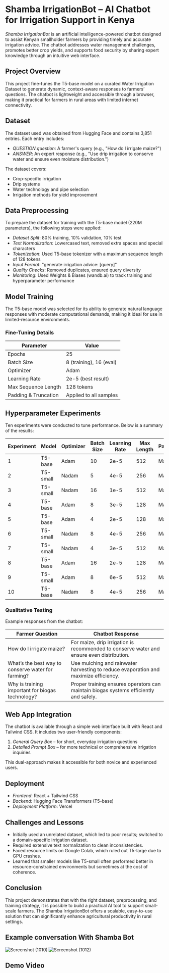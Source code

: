 # Shamba IrrigationBot – AI Chatbot for Irrigation Support in Kenya

*Shamba IrrigationBot* is an artificial intelligence-powered chatbot designed to assist Kenyan smallholder farmers by providing timely and accurate irrigation advice. The chatbot addresses water management challenges, promotes better crop yields, and supports food security by sharing expert knowledge through an intuitive web interface.

## Project Overview

This project fine-tunes the T5-base model on a curated Water Irrigation Dataset to generate dynamic, context-aware responses to farmers’ questions. The chatbot is lightweight and accessible through a browser, making it practical for farmers in rural areas with limited internet connectivity.

## Dataset

The dataset used was obtained from Hugging Face and contains 3,851 entries. Each entry includes:

- *QUESTION.question*: A farmer's query (e.g., "How do I irrigate maize?")
- *ANSWER*: An expert response (e.g., "Use drip irrigation to conserve water and ensure even moisture distribution.")

The dataset covers:
- Crop-specific irrigation
- Drip systems
- Water technology and pipe selection
- Irrigation methods for yield improvement

## Data Preprocessing

To prepare the dataset for training with the T5-base model (220M parameters), the following steps were applied:

- *Dataset Split*: 80% training, 10% validation, 10% test
- *Text Normalization*: Lowercased text, removed extra spaces and special characters
- *Tokenization*: Used T5-base tokenizer with a maximum sequence length of 128 tokens
- *Input Format*: "generate irrigation advice: [query]"
- *Quality Checks*: Removed duplicates, ensured query diversity
- *Monitoring*: Used Weights & Biases (wandb.ai) to track training and hyperparameter performance

## Model Training

The T5-base model was selected for its ability to generate natural language responses with moderate computational demands, making it ideal for use in limited-resource environments.

### Fine-Tuning Details

| Parameter           | Value                    |
|---------------------|--------------------------|
| Epochs              | 25                       |
| Batch Size          | 8 (training), 16 (eval)  |
| Optimizer           | Adam                     |
| Learning Rate       | 2e-5 (best result)       |
| Max Sequence Length | 128 tokens               |
| Padding & Truncation| Applied to all samples   |

## Hyperparameter Experiments

Ten experiments were conducted to tune performance. Below is a summary of the results:

| Experiment | Model    | Optimizer | Batch Size | Learning Rate | Max Length | Padding | BLEU | F1   | ROUGE | Epochs |
|------------|----------|-----------|------------|----------------|------------|---------|------|------|--------|--------|
| 1          | T5-base  | Adam      | 10         | 2e-5           | 512        | Max     | 0.40 | 0.31 | 0.35   | 40     |
| 2          | T5-small | Nadam     | 5          | 4e-5           | 256        | Max     | 0.25 | 0.46 | 0.30   | 30     |
| 3          | T5-small | Nadam     | 16         | 1e-5           | 512        | Max     | 0.48 | 0.58 | 0.54   | 20     |
| 4          | T5-base  | Adam      | 8          | 3e-5           | 128        | Max     | 0.23 | 0.49 | 0.45   | 25     |
| 5          | T5-base  | Adam      | 4          | 2e-5           | 128        | Max     | 0.10 | 0.44 | 0.39   | 15     |
| 6          | T5-small | Nadam     | 8          | 4e-5           | 256        | Max     | 0.23 | 0.67 | 0.53   | 10     |
| 7          | T5-small | Nadam     | 4          | 3e-5           | 512        | Max     | 0.43 | 0.45 | 0.60   | 5      |
| 8          | T5-base  | Adam      | 16         | 2e-5           | 128        | Max     | 0.23 | 0.45 | 0.32   | 5      |
| 9          | T5-small | Adam      | 8          | 6e-5           | 512        | Max     | 0.45 | 0.57 | 0.53   | 45     |
| 10         | T5-base  | Nadam     | 8          | 4e-5           | 256        | Max     | 0.11 | 0.33 | 0.48   | 20     |

### Qualitative Testing

Example responses from the chatbot:

| Farmer Question                                   | Chatbot Response                                                                 |
|---------------------------------------------------|----------------------------------------------------------------------------------|
| How do I irrigate maize?                          | For maize, drip irrigation is recommended to conserve water and ensure even distribution. |
| What’s the best way to conserve water for farming?| Use mulching and rainwater harvesting to reduce evaporation and maximize efficiency. |
| Why is training important for biogas technology?  | Proper training ensures operators can maintain biogas systems efficiently and safely. |

## Web App Integration

The chatbot is available through a simple web interface built with React and Tailwind CSS. It includes two user-friendly components:

1. *General Query Box* – for short, everyday irrigation questions
2. *Detailed Prompt Box* – for more technical or comprehensive irrigation inquiries

This dual-approach makes it accessible for both novice and experienced users.

## Deployment

- *Frontend*: React + Tailwind CSS
- *Backend*: Hugging Face Transformers (T5-base)
- *Deployment Platform*: Vercel

## Challenges and Lessons

- Initially used an unrelated dataset, which led to poor results; switched to a domain-specific irrigation dataset.
- Required extensive text normalization to clean inconsistencies.
- Faced resource limits on Google Colab, which ruled out T5-large due to GPU crashes.
- Learned that smaller models like T5-small often performed better in resource-constrained environments but sometimes at the cost of coherence.

## Conclusion

This project demonstrates that with the right dataset, preprocessing, and training strategy, it is possible to build a practical AI tool to support small-scale farmers. The Shamba IrrigationBot offers a scalable, easy-to-use solution that can significantly enhance agricultural 
productivity in rural settings.

## Example conversation With Shamba Bot

![Screenshot (1010)](https://github.com/user-attachments/assets/b20c1767-0afa-40e5-88d6-001e54dd7074)
![Screenshot (1012)](https://github.com/user-attachments/assets/01967b73-12a1-4614-bcdf-44706ff07847)

## Demo Video



